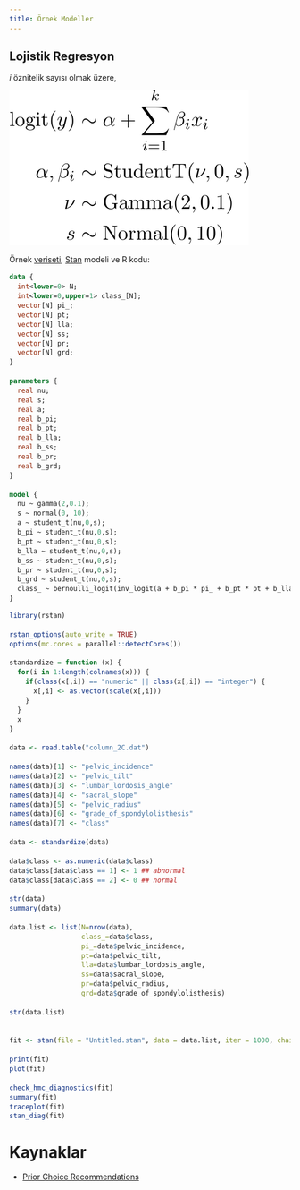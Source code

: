 ```yaml
---
title: Örnek Modeller
---
```


## Lojistik Regresyon

_i_ öznitelik sayısı olmak üzere,

![0701](imgs/07_01.svg)

Örnek [veriseti](https://archive.ics.uci.edu/ml/datasets/Vertebral+Column), [Stan](https://mc-stan.org/) modeli ve R kodu:

```stan
data {
  int<lower=0> N;
  int<lower=0,upper=1> class_[N];
  vector[N] pi_;
  vector[N] pt;
  vector[N] lla;
  vector[N] ss;
  vector[N] pr;
  vector[N] grd;
}

parameters {
  real nu;
  real s;
  real a;
  real b_pi;
  real b_pt;
  real b_lla;
  real b_ss;
  real b_pr;
  real b_grd;
}

model {
  nu ~ gamma(2,0.1);
  s ~ normal(0, 10);
  a ~ student_t(nu,0,s);
  b_pi ~ student_t(nu,0,s);
  b_pt ~ student_t(nu,0,s);
  b_lla ~ student_t(nu,0,s);
  b_ss ~ student_t(nu,0,s);
  b_pr ~ student_t(nu,0,s);
  b_grd ~ student_t(nu,0,s);
  class_ ~ bernoulli_logit(inv_logit(a + b_pi * pi_ + b_pt * pt + b_lla * lla + b_ss * ss + b_pr * pr + b_grd * grd));
}
```

```r
library(rstan)

rstan_options(auto_write = TRUE)
options(mc.cores = parallel::detectCores())

standardize = function (x) {
  for(i in 1:length(colnames(x))) {
    if(class(x[,i]) == "numeric" || class(x[,i]) == "integer") {
      x[,i] <- as.vector(scale(x[,i])) 
    }
  }
  x
}

data <- read.table("column_2C.dat")

names(data)[1] <- "pelvic_incidence"
names(data)[2] <- "pelvic_tilt"
names(data)[3] <- "lumbar_lordosis_angle"
names(data)[4] <- "sacral_slope"
names(data)[5] <- "pelvic_radius"
names(data)[6] <- "grade_of_spondylolisthesis"
names(data)[7] <- "class"

data <- standardize(data)

data$class <- as.numeric(data$class)
data$class[data$class == 1] <- 1 ## abnormal
data$class[data$class == 2] <- 0 ## normal

str(data)
summary(data)

data.list <- list(N=nrow(data),
                  class_=data$class,
                  pi_=data$pelvic_incidence,
                  pt=data$pelvic_tilt,
                  lla=data$lumbar_lordosis_angle,
                  ss=data$sacral_slope,
                  pr=data$pelvic_radius,
                  grd=data$grade_of_spondylolisthesis)

str(data.list)


fit <- stan(file = "Untitled.stan", data = data.list, iter = 1000, chains = 4)

print(fit)
plot(fit)

check_hmc_diagnostics(fit)
summary(fit)
traceplot(fit)
stan_diag(fit)
```


# Kaynaklar
* [Prior Choice Recommendations](https://github.com/stan-dev/stan/wiki/Prior-Choice-Recommendations)
